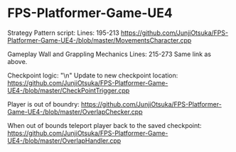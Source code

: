 # FPS-Platformer-Game-UE4

Strategy Pattern script:
Lines: 195-213
https://github.com/JunjiOtsuka/FPS-Platformer-Game-UE4-/blob/master/MovementsCharacter.cpp

Gameplay Wall and Grappling Mechanics
Lines: 215-273
Same link as above.

Checkpoint logic: "\n"
Update to new checkpoint location:
https://github.com/JunjiOtsuka/FPS-Platformer-Game-UE4-/blob/master/CheckPointTrigger.cpp

Player is out of boundry:
https://github.com/JunjiOtsuka/FPS-Platformer-Game-UE4-/blob/master/OverlapChecker.cpp

When out of bounds teleport player back to the saved checkpoint:
https://github.com/JunjiOtsuka/FPS-Platformer-Game-UE4-/blob/master/OverlapHandler.cpp
